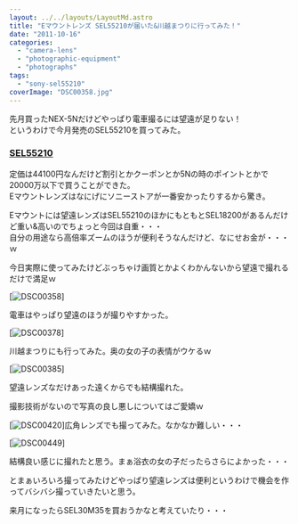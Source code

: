 ```yaml
---
layout: ../../layouts/LayoutMd.astro
title: "Eマウントレンズ SEL55210が届いた&川越まつりに行ってみた！"
date: "2011-10-16"
categories: 
  - "camera-lens"
  - "photographic-equipment"
  - "photographs"
tags: 
  - "sony-sel55210"
coverImage: "DSC00358.jpg"
---
```


先月買ったNEX-5Nだけどやっぱり電車撮るには望遠が足りない！  
というわけで今月発売のSEL55210を買ってみた。

### [SEL55210](http://www.sony.jp/ichigan/products/SEL55210/)

定価は44100円なんだけど割引とかクーポンとか5Nの時のポイントとかで20000万以下で買うことができた。  
Eマウントレンズはなにげにソニーストアが一番安かったりするから驚き。

Eマウントには望遠レンズはSEL55210のほかにもともとSEL18200があるんだけど重い&高いのでちょっと今回は自重・・・  
自分の用途なら高倍率ズームのほうが便利そうなんだけど、なにせお金が・・・ｗ

今日実際に使ってみたけどぶっちゃけ画質とかよくわかんないから望遠で撮れるだけで満足ｗ

[![](/archive/images/DSC00358.jpg "DSC00358")]

電車はやっぱり望遠のほうが撮りやすかった。

[![](/archive/images/DSC00378.jpg "DSC00378")]

川越まつりにも行ってみた。奥の女の子の表情がウケるｗ

[![](/archive/images/DSC00385.jpg "DSC00385")]

望遠レンズなだけあった遠くからでも結構撮れた。

撮影技術がないので写真の良し悪しについてはご愛嬌ｗ

[![](/archive/images/DSC00420.jpg "DSC00420")]広角レンズでも撮ってみた。なかなか難しい・・・

[![](/archive/images/DSC00449-e1318782011979.jpg "DSC00449")]

結構良い感じに撮れたと思う。まぁ浴衣の女の子だったらさらによかった・・・

とまぁいろいろ撮ってみたけどやっぱり望遠レンズは便利というわけで機会を作ってバシバシ撮っていきたいと思う。

来月になったらSEL30M35を買おうかなと考えていたり・・・
